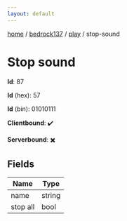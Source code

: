 ```yaml
---
layout: default
---
```


[home](/)  /  [bedrock137](/protocol/bedrock137)  /  [play](/protocol/bedrock137/play)  /  stop-sound

# Stop sound

**Id**: 87

**Id** (hex): 57

**Id** (bin): 01010111

**Clientbound**: ✔️

**Serverbound**: ✖️

## Fields

Name | Type
---|---
name | string
stop all | bool

